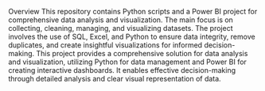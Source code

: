 Overview
This repository contains Python scripts and a Power BI project for comprehensive data analysis and visualization. The main focus is on collecting, cleaning, managing, and visualizing datasets. The project involves the use of SQL, Excel, and Python to ensure data integrity, remove duplicates, and create insightful visualizations for informed decision-making.
This project provides a comprehensive solution for data analysis and visualization, utilizing Python for data management and Power BI for creating interactive dashboards. It enables effective decision-making through detailed analysis and clear visual representation of data.
